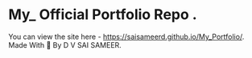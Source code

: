 # My_ Official Portfolio Repo .
You can view the site here - https://saisameerd.github.io/My_Portfolio/.
                Made With 💜 By D V SAI SAMEER.
